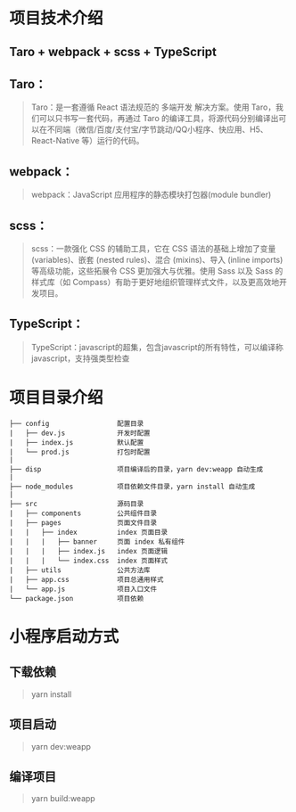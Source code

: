 # 项目技术介绍
## Taro + webpack + scss + TypeScript
## Taro：
> Taro：是一套遵循 React 语法规范的 多端开发 解决方案。使用 Taro，我们可以只书写一套代码，再通过 Taro 的编译工具，将源代码分别编译出可以在不同端（微信/百度/支付宝/字节跳动/QQ小程序、快应用、H5、React-Native 等）运行的代码。
## webpack：
> webpack：JavaScript 应用程序的静态模块打包器(module bundler)
## scss：
> scss：一款强化 CSS 的辅助工具，它在 CSS 语法的基础上增加了变量 (variables)、嵌套 (nested rules)、混合 (mixins)、导入 (inline imports) 等高级功能，这些拓展令 CSS 更加强大与优雅。使用 Sass 以及 Sass 的样式库（如 Compass）有助于更好地组织管理样式文件，以及更高效地开发项目。
## TypeScript：
> TypeScript：javascript的超集，包含javascript的所有特性，可以编译称javascript，支持强类型检查

# 项目目录介绍

```
├── config                 配置目录
|   ├── dev.js             开发时配置
|   ├── index.js           默认配置
|   └── prod.js            打包时配置
|
├── disp                   项目编译后的目录，yarn dev:weapp 自动生成
|
├── node_modules           项目依赖文件目录，yarn install 自动生成
|   
├── src                    源码目录
|   ├── components         公共组件目录
|   ├── pages              页面文件目录
|   |   ├── index          index 页面目录
|   |   |   ├── banner     页面 index 私有组件
|   |   |   ├── index.js   index 页面逻辑
|   |   |   └── index.css  index 页面样式
|   ├── utils              公共方法库
|   ├── app.css            项目总通用样式
|   └── app.js             项目入口文件
└── package.json           项目依赖
```


# 小程序启动方式
## 下载依赖
> yarn install

## 项目启动
>yarn dev:weapp

## 编译项目
>yarn build:weapp
